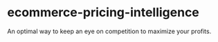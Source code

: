 # ecommerce-pricing-intelligence
An optimal way to keep an eye on competition to maximize your profits.
